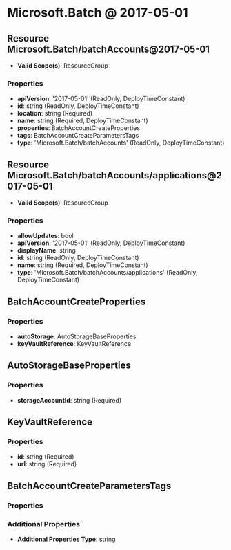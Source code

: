 # Microsoft.Batch @ 2017-05-01

## Resource Microsoft.Batch/batchAccounts@2017-05-01
* **Valid Scope(s)**: ResourceGroup
### Properties
* **apiVersion**: '2017-05-01' (ReadOnly, DeployTimeConstant)
* **id**: string (ReadOnly, DeployTimeConstant)
* **location**: string (Required)
* **name**: string (Required, DeployTimeConstant)
* **properties**: BatchAccountCreateProperties
* **tags**: BatchAccountCreateParametersTags
* **type**: 'Microsoft.Batch/batchAccounts' (ReadOnly, DeployTimeConstant)

## Resource Microsoft.Batch/batchAccounts/applications@2017-05-01
* **Valid Scope(s)**: ResourceGroup
### Properties
* **allowUpdates**: bool
* **apiVersion**: '2017-05-01' (ReadOnly, DeployTimeConstant)
* **displayName**: string
* **id**: string (ReadOnly, DeployTimeConstant)
* **name**: string (Required, DeployTimeConstant)
* **type**: 'Microsoft.Batch/batchAccounts/applications' (ReadOnly, DeployTimeConstant)

## BatchAccountCreateProperties
### Properties
* **autoStorage**: AutoStorageBaseProperties
* **keyVaultReference**: KeyVaultReference

## AutoStorageBaseProperties
### Properties
* **storageAccountId**: string (Required)

## KeyVaultReference
### Properties
* **id**: string (Required)
* **url**: string (Required)

## BatchAccountCreateParametersTags
### Properties
### Additional Properties
* **Additional Properties Type**: string

